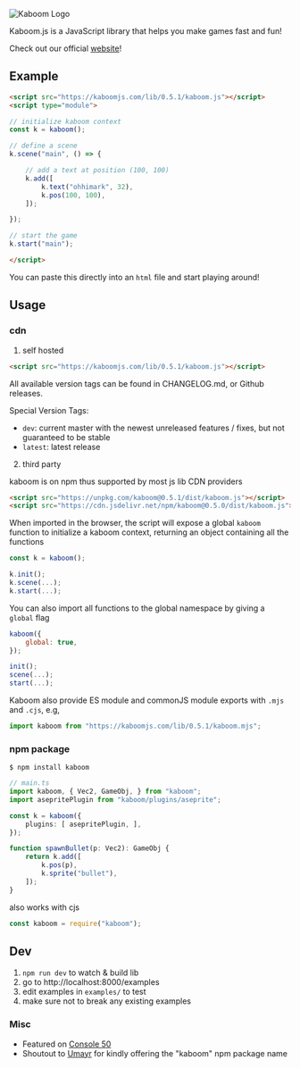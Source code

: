 ![Kaboom Logo](misc/kaboom.png)

Kaboom.js is a JavaScript library that helps you make games fast and fun!

Check out our official [website](https://kaboomjs.com/)!

## Example

```html
<script src="https://kaboomjs.com/lib/0.5.1/kaboom.js"></script>
<script type="module">

// initialize kaboom context
const k = kaboom();

// define a scene
k.scene("main", () => {

	// add a text at position (100, 100)
	k.add([
		k.text("ohhimark", 32),
		k.pos(100, 100),
	]);

});

// start the game
k.start("main");

</script>
```

You can paste this directly into an `html` file and start playing around!

## Usage

### cdn

1. self hosted

```html
<script src="https://kaboomjs.com/lib/0.5.1/kaboom.js"></script>
```

All available version tags can be found in CHANGELOG.md, or Github releases.

Special Version Tags:
- `dev`: current master with the newest unreleased features / fixes, but not guaranteed to be stable
- `latest`: latest release

2. third party

kaboom is on npm thus supported by most js lib CDN providers

```html
<script src="https://unpkg.com/kaboom@0.5.1/dist/kaboom.js"></script>
<script src="https://cdn.jsdelivr.net/npm/kaboom@0.5.0/dist/kaboom.js"></script>
```

When imported in the browser, the script will expose a global `kaboom` function to initialize a kaboom context, returning an object containing all the functions

```js
const k = kaboom();

k.init();
k.scene(...);
k.start(...);
```

You can also import all functions to the global namespace by giving a `global` flag

```js
kaboom({
	global: true,
});

init();
scene(...);
start(...);
```

Kaboom also provide ES module and commonJS module exports with `.mjs` and `.cjs`, e.g,

```js
import kaboom from "https://kaboomjs.com/lib/0.5.1/kaboom.mjs";
```

### npm package

```
$ npm install kaboom
```

```ts
// main.ts
import kaboom, { Vec2, GameObj, } from "kaboom";
import asepritePlugin from "kaboom/plugins/aseprite";

const k = kaboom({
	plugins: [ asepritePlugin, ],
});

function spawnBullet(p: Vec2): GameObj {
	return k.add([
		k.pos(p),
		k.sprite("bullet"),
	]);
}
```

also works with cjs

```js
const kaboom = require("kaboom");
```

## Dev

1. `npm run dev` to watch & build lib
1. go to http://localhost:8000/examples
1. edit examples in `examples/` to test
1. make sure not to break any existing examples

### Misc

- Featured on [Console 50](https://console.substack.com/p/console-50)
- Shoutout to [Umayr](https://github.com/umayr) for kindly offering the "kaboom" npm package name

